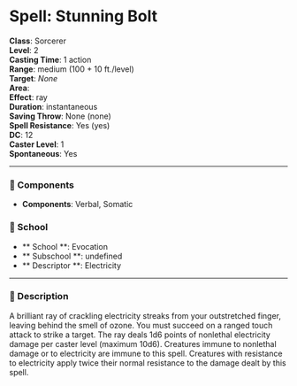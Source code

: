 
# Spell: Stunning Bolt
**Class**: Sorcerer  
**Level**: 2  
**Casting Time**: 1 action  
**Range**: medium (100 + 10 ft./level)  
**Target**: _None_  
**Area**:   
**Effect**: ray  
**Duration**: instantaneous  
**Saving Throw**: None (none)  
**Spell Resistance**: Yes (yes)  
**DC**: 12  
**Caster Level**: 1  
**Spontaneous**: Yes

---

### 🔮 Components
- **Components**: Verbal, Somatic

### 🏫 School
- ** School **: Evocation
- ** Subschool **: undefined
- ** Descriptor **: Electricity
---

### 📜 Description
A brilliant ray of crackling electricity streaks from your outstretched finger, leaving behind the smell of ozone. You must succeed on a ranged touch attack to strike a target. The ray deals 1d6 points of nonlethal electricity damage per caster level (maximum 10d6). Creatures immune to nonlethal damage or to electricity are immune to this spell. Creatures with resistance to electricity apply twice their normal resistance to the damage dealt by this spell.
